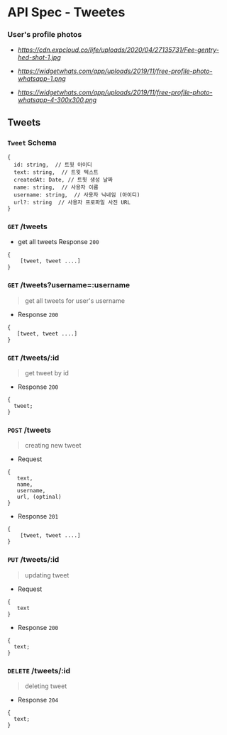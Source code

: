 # API Spec - Tweetes

### User's profile photos

- *https://cdn.expcloud.co/life/uploads/2020/04/27135731/Fee-gentry-hed-shot-1.jpg*

- *https://widgetwhats.com/app/uploads/2019/11/free-profile-photo-whatsapp-1.png*

- *https://widgetwhats.com/app/uploads/2019/11/free-profile-photo-whatsapp-4-300x300.png*

## Tweets

### `Tweet` Schema

```
{
  id: string,  // 트윗 아이디
  text: string,  // 트윗 텍스트
  createdAt: Date, // 트윗 생성 날짜
  name: string,  // 사용자 이름
  username: string,  // 사용자 닉네임 (아이디)
  url?: string  // 사용자 프로파일 사진 URL
}
```

### `GET` /tweets

- get all tweets
  Response `200`

```
{
    [tweet, tweet ....]
}
```

### `GET` /tweets?username=:username

> get all tweets for user's username

- Response `200`

```
{
   [tweet, tweet ....]
}
```

### `GET` /tweets/:id

> get tweet by id

- Response `200`

```
{
  tweet;
}
```

### `POST` /tweets

> creating new tweet

- Request

```
{
   text,
   name,
   username,
   url, (optinal)
}
```

- Response `201`

```
{
    [tweet, tweet ....]
}
```

### `PUT` /tweets/:id

> updating tweet

- Request

```
{
   text
}
```

- Response `200`

```
{
  text;
}
```

### `DELETE` /tweets/:id

> deleting tweet

- Response `204`

```
{
  text;
}
```
